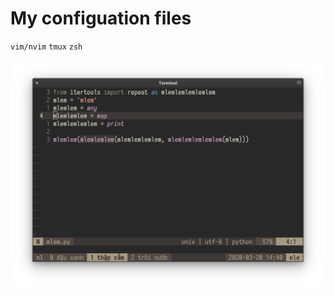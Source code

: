 # My configuation files
`vim/nvim`
`tmux`
`zsh`

![Screenshot](./screenshot.png) <!-- .element width="80%" -->

